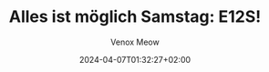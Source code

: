 ---
title: "Alles ist möglich Samstag: E12S!"
meta_title: ""
description: ""
date: 2024-04-07T01:32:27+02:00
image: "/images/blog/image-placeholder.png"
categories: ["Neko:Event"]
author: "Venox Meow"
draft: true
---